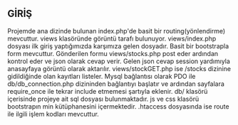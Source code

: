GİRİŞ
------------

Projemde ana dizinde bulunan index.php'de basit bir routing(yönlendirme) mevcuttur.
views klasöründe görüntü tarafı bulunuyor.
views/index.php dosyası ilk giriş yaptığımızda karşımıza gelen dosyadır. Basit bir bootstrapla form mevcuttur.
Gönderilen formu views/stocks.php post eder ardından kontrol eder ve json olarak cevap verir. Gelen json cevap session yardımıyla anasayfaya 
görüntü olarak aktarılır.
views/stockGET.php ise /stocks dizinine gidildiğinde olan kayıtları listeler.
Mysql bağlantısı olarak PDO ile db/db_connection.php dizininden bağlantıyı başlatır ve ardından sayfalara require_once ile tekrar include etmemesi şartıyla eklenir.
db/ klasörü içerisinde projeye ait sql dosyası bulunmaktadır.
js ve css klasörü bootstrapın min kütüphanesini içermektedir.
.htaccess dosyasında ise route ile ilgili işlem kodları mevcuttur.

